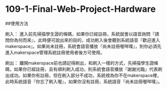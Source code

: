 # 109-1-Final-Web-Project-Hardware

##使用方法

  刷入：
  	進入前先掃描學生證的條碼，如果你已經註冊，系統就會以語音詢問『請問你為何而來』，此時便可說出來的目的，成功刷入後會聽到系統語音『歡迎進入makerspace』。如果尚未註冊，系統會語音播放『尚未註冊喔咩噗』，則你必須先進入makerspace管理系統註冊使用者後方可使用。
    
  刷出：
    	離開makerspace前也請記得刷出，和刷入一樣的方式，先掃描學生證條碼，如果你已經註冊，且有順利刷入成功，則系統會語音播放『謝謝光臨』代表刷出成功。如果你有註冊，但在刷入部分不成功，系統視為你不在makerspace裡，此時系統語音『你忘了刷入喔』，如果你沒有註冊，系統語音『尚未註冊喔咩噗』。
